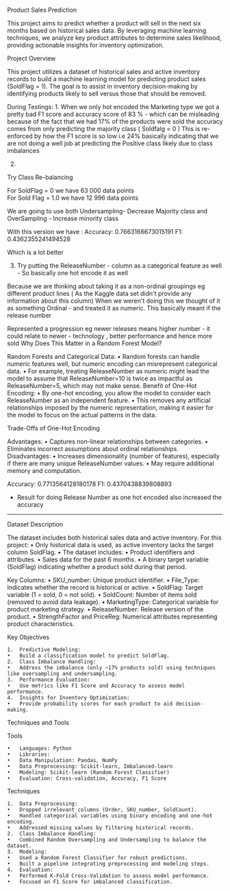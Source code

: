 Product Sales Prediction

This project aims to predict whether a product will sell in the next six months based on historical sales data. By leveraging machine learning techniques, we analyze key product attributes to determine sales likelihood, providing actionable insights for inventory optimization.

Project Overview

This project utilizes a dataset of historical sales and active inventory records to build a machine learning model for predicting product sales (SoldFlag = 1). The goal is to assist in inventory decision-making by identifying products likely to sell versus those that should be removed.


During Testings: 
1. 
When we only hot encoded the Marketing type we got a pretty bad F1 score and accuracy score of 83 % - which can be misleading because of the fact that we had 17% of the products were sold 
the accuracy comes from only predicting the majority class ( Soldfalg = 0 )
This is re-enforced by how the F1 score is so low i.e 24% basically indicating that we are not doing a well job at predicting the Positive class likely due to class imbalances 

2. 
Try Class Re-balancing 

For SoldFlag = 0 we have 63 000 data points  
For Sold Flag = 1.0 we have 12 996 data points

We are going to use both Undersampling- Decrease Majority class and OverSampling - Increase  minority class 

With this version we have :
Accuracy:  0.7663166673015191
F1:  0.4362355241494528

Which is a lot better 

3. Try putting the ReleaseNumber - column as a categorical feature as well - So basically one hot encode it as well 

Because we are thinking about taking it as a non-ordinal groupings eg different product lines ( As the Kaggle data set didn't provide any information about this column)
When we weren't doing this we thought of it as something Ordinal - and treated it as numeric. This basically meant if the release number 

Represented a progression eg newer releases means higher number - it could relate to newer - technology , better performance and hence more sold 
Why Does This Matter in a Random Forest Model?

Random Forests and Categorical Data:
	•	Random forests can handle numeric features well, but numeric encoding can misrepresent categorical data.
	•	For example, treating ReleaseNumber as numeric might lead the model to assume that ReleaseNumber=10 is twice as impactful as ReleaseNumber=5, which may not make sense.
Benefit of One-Hot Encoding:
	•	By one-hot encoding, you allow the model to consider each ReleaseNumber as an independent feature.
	•	This removes any artificial relationships imposed by the numeric representation, making it easier for the model to focus on the actual patterns in the data.

Trade-Offs of One-Hot Encoding

Advantages:
	•	Captures non-linear relationships between categories.
	•	Eliminates incorrect assumptions about ordinal relationships.
Disadvantages:
	•	Increases dimensionality (number of features), especially if there are many unique ReleaseNumber values.
	•	May require additional memory and computation.


Accuracy:  0.7713564128180178
F1:  0.4370438839808893

- Result for doing Release Number as one hot encoded also increased the accuracy 
-------

Dataset Description

The dataset includes both historical sales data and active inventory. For this project:
	•	Only historical data is used, as active inventory lacks the target column SoldFlag.
	•	The dataset includes:
	•	Product identifiers and attributes.
	•	Sales data for the past 6 months.
	•	A binary target variable (SoldFlag) indicating whether a product sold during that period.

Key Columns:
	•	SKU_number: Unique product identifier.
	•	File_Type: Indicates whether the record is historical or active.
	•	SoldFlag: Target variable (1 = sold, 0 = not sold).
	•	SoldCount: Number of items sold (removed to avoid data leakage).
	•	MarketingType: Categorical variable for product marketing strategy.
	•	ReleaseNumber: Release version of the product.
	•	StrengthFactor and PriceReg: Numerical attributes representing product characteristics.


Key Objectives

	1.	Predictive Modeling:
	•	Build a classification model to predict SoldFlag.
	2.	Class Imbalance Handling:
	•	Address the imbalance (only ~17% products sold) using techniques like oversampling and undersampling.
	3.	Performance Evaluation:
	•	Use metrics like F1 Score and Accuracy to assess model performance.
	4.	Insights for Inventory Optimization:
	•	Provide probability scores for each product to aid decision-making.


Techniques and Tools

Tools

	•	Languages: Python
	•	Libraries:
	•	Data Manipulation: Pandas, NumPy
	•	Data Preprocessing: Scikit-learn, Imbalanced-learn
	•	Modeling: Scikit-learn (Random Forest Classifier)
	•	Evaluation: Cross-validation, Accuracy, F1 Score

Techniques

	1.	Data Preprocessing:
	•	Dropped irrelevant columns (Order, SKU_number, SoldCount).
	•	Handled categorical variables using binary encoding and one-hot encoding.
	•	Addressed missing values by filtering historical records.
	2.	Class Imbalance Handling:
	•	Combined Random Oversampling and Undersampling to balance the dataset.
	3.	Modeling:
	•	Used a Random Forest Classifier for robust predictions.
	•	Built a pipeline integrating preprocessing and modeling steps.
	4.	Evaluation:
	•	Performed K-Fold Cross-Validation to assess model performance.
	•	Focused on F1 Score for imbalanced classification.